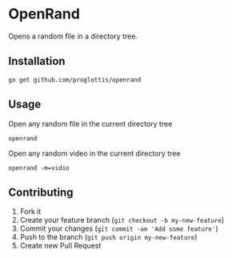# OpenRand

Opens a random file in a directory tree.

## Installation

```
go get github.com/proglottis/openrand
```

## Usage

Open any random file in the current directory tree
```
openrand
```

Open any random video in the current directory tree
```
openrand -m=vidio
```


## Contributing

1. Fork it
2. Create your feature branch (`git checkout -b my-new-feature`)
3. Commit your changes (`git commit -am 'Add some feature'`)
4. Push to the branch (`git push origin my-new-feature`)
5. Create new Pull Request
